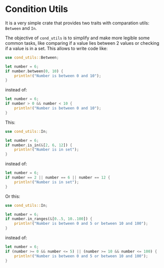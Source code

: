 # Condition Utils

It is a very simple crate that provides two traits with comparation utils: `Between` and `In`.

The objective of `cond_utils` is to simplify and make more legible some common tasks, like comparing if a value lies between 2 values or checking if a value is in a set. This allows to write code like:

```Rust
use cond_utils::Between;

let number = 6;
if number.between(0, 10) {
    println!("Number is between 0 and 10");
}
```
instead of:

```Rust
let number = 6;
if number > 0 && number < 10 {
    println!("Number is between 0 and 10");
}
```

This:

```Rust
use cond_utils::In;

let number = 6;
if number.is_in(&[2, 6, 12]) {
    println!("Number is in set");
}
```

instead of:

```Rust
let number = 6;
if number == 2 || number == 6 || number == 12 {
    println!("Number is in set");
}
```

Or this:

```Rust
use cond_utils::In;

let number = 6;
if number.in_ranges(&[0..5, 10..100]) {
    println!("Number is between 0 and 5 or between 10 and 100");
}
```

instead of:

```Rust
let number = 6;
if (number >= 0 && number <= 5) || (number >= 10 && number <= 100) {
    println!("Number is between 0 and 5 or between 10 and 100");
}
```